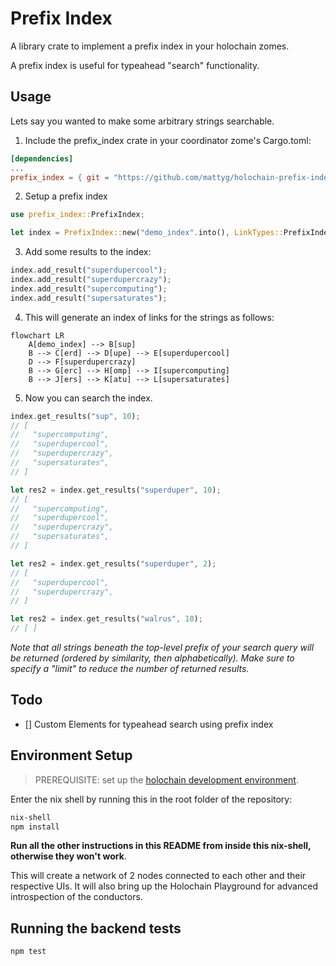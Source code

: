 # Prefix Index

A library crate to implement a prefix index in your holochain zomes.

A prefix index is useful for typeahead "search" functionality.

## Usage

Lets say you wanted to make some arbitrary strings searchable.

1. Include the prefix_index crate in your coordinator zome's Cargo.toml:

```toml
[dependencies]
...
prefix_index = { git = "https://github.com/mattyg/holochain-prefix-index" module = "prefix_index" }
```

2. Setup a prefix index

```rust
use prefix_index::PrefixIndex;

let index = PrefixIndex::new("demo_index".into(), LinkTypes::PrefixIndex, 3, 3)?;
```

3. Add some results to the index:
```rust
index.add_result("superdupercool");
index.add_result("superdupercrazy");
index.add_result("supercomputing");
index.add_result("supersaturates");
```

4. This will generate an index of links for the strings as follows:

```mermaid
flowchart LR
    A[demo_index] --> B[sup]
    B --> C[erd] --> D[upe] --> E[superdupercool]
    D --> F[superdupercrazy]
    B --> G[erc] --> H[omp] --> I[supercomputing]
    B --> J[ers] --> K[atu] --> L[supersaturates]
```

5. Now you can search the index.
```rust
index.get_results("sup", 10);
// [
//   "supercomputing",
//   "superdupercool",
//   "superdupercrazy",
//   "supersaturates",
// ]

let res2 = index.get_results("superduper", 10);
// [
//   "supercomputing",
//   "superdupercool",
//   "superdupercrazy",
//   "supersaturates",
// ]

let res2 = index.get_results("superduper", 2);
// [
//   "superdupercool",
//   "superdupercrazy",
// ]

let res2 = index.get_results("walrus", 10);
// [ ]
```

*Note that all strings beneath the top-level prefix of your search query will be returned (ordered by similarity, then alphabetically). Make sure to specify a "limit" to reduce the number of returned results.*

## Todo
- [] Custom Elements for typeahead search using prefix index 

## Environment Setup

> PREREQUISITE: set up the [holochain development environment](https://developer.holochain.org/docs/install/).

Enter the nix shell by running this in the root folder of the repository: 

```bash
nix-shell
npm install
```

**Run all the other instructions in this README from inside this nix-shell, otherwise they won't work**.


This will create a network of 2 nodes connected to each other and their respective UIs.
It will also bring up the Holochain Playground for advanced introspection of the conductors.

## Running the backend tests

```bash
npm test
```
